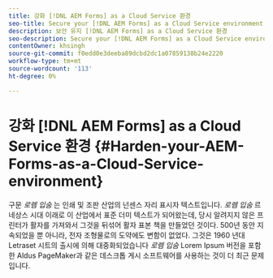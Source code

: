 ```yaml
---
title: 강화 [!DNL AEM Forms] as a Cloud Service 환경
seo-title: Secure your [!DNL AEM Forms] as a Cloud Service environment
description: 보안 유지 [!DNL AEM Forms] as a Cloud Service 환경
seo-description: Secure your [!DNL AEM Forms] as a Cloud Service environment
contentOwner: khsingh
source-git-commit: f0edd0e3deeba89dcbd2dc1a07859138b24e2220
workflow-type: tm+mt
source-wordcount: '113'
ht-degree: 0%

---
```



# 강화 [!DNL AEM Forms] as a Cloud Service 환경 {#Harden-your-AEM-Forms-as-a-Cloud-Service-environment}

구문 *로렘 입숨* 는 인쇄 및 조판 산업의 넌센스 자리 표시자 텍스트입니다. *로렘 입숨* 르네상스 시대 이래로 이 산업에서 표준 더미 텍스트가 되어왔는데, 당시 알려지지 않은 프린터가 활자를 가져와서 그것을 뒤섞어 활자 표본 책을 만들었던 것이다. 500년 동안 지속되었을 뿐 아니라, 전자 조형물로의 도약에도 변함이 없었다. 그것은 1960 년대 Letraset 시트의 출시에 의해 대중화되었습니다 *로렘 입숨* Lorem Ipsum 버전을 포함한 Aldus PageMaker과 같은 데스크톱 게시 소프트웨어를 사용하는 것이 더 최근 문제입니다.
